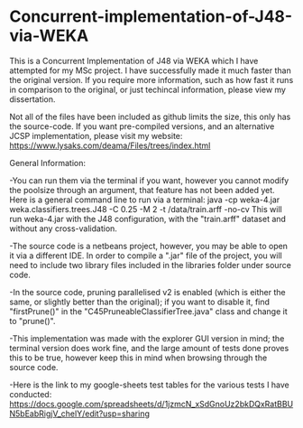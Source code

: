 # Concurrent-implementation-of-J48-via-WEKA
This is a Concurrent Implementation of J48 via WEKA which I have attempted for my MSc project. I have successfully made it much faster than the original version.
If you require more information, such as how fast it runs in comparison to the original, or just techincal information, please view my dissertation.

Not all of the files have been included as github limits the size, this only has the source-code. If you want pre-compiled versions, and an alternative JCSP implementation, please visit my website:
https://www.lysaks.com/deama/Files/trees/index.html

General Information:

-You can run them via the terminal if you want, however you cannot modify the poolsize through an argument, that feature has not been added yet.
Here is a general command line to run via a terminal:
java -cp weka-4.jar weka.classifiers.trees.J48 -C 0.25 -M 2 -t /data/train.arff -no-cv
This will run weka-4.jar with the J48 configuration, with the "train.arff" dataset and without any cross-validation.

-The source code is a netbeans project, however, you may be able to open it via a different IDE. In order to compile a ".jar" file of the project, you will need to include two library files included in the libraries folder under source code.

-In the source code, pruning parallelised v2 is enabled (which is either the same, or slightly better than the original); if you want to disable it, find "firstPrune()" in the "C45PruneableClassifierTree.java" class and change it to "prune()".

-This implementation was made with the explorer GUI version in mind; the terminal version does work fine, and the large amount of tests done proves this to be true, however keep this in mind when browsing through the source code.

-Here is the link to my google-sheets test tables for the various tests I have conducted: https://docs.google.com/spreadsheets/d/1jzmcN_xSdGnoUz2bkDQxRatBBUN5bEabRigjV_chelY/edit?usp=sharing
